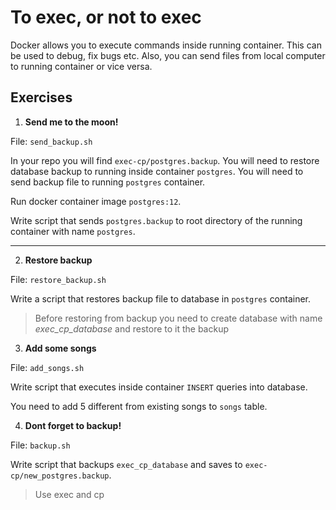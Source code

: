 # To exec, or not to exec

Docker allows you to execute commands inside running container. This can be used to debug, fix bugs etc.
Also, you can send files from local computer to running container or vice versa.

## Exercises

1. **Send me to the moon!**

File: `send_backup.sh`

In your repo you will find `exec-cp/postgres.backup`. You will need to restore database backup to running inside 
container `postgres`. You will need to send backup file to running `postgres` container.

Run docker container image `postgres:12`.

Write script that sends `postgres.backup` to root directory of the running container with name `postgres`.
___

2. **Restore backup**

File: `restore_backup.sh`

Write a script that restores backup file to database in `postgres` container.

> Before restoring from backup you need to create database with name _exec\_cp\_database_ and restore to it the backup

3. **Add some songs**

File: `add_songs.sh`

Write script that executes inside container `INSERT` queries into database.

You need to add 5 different from existing songs to `songs` table.

4. **Dont forget to backup!**

File: `backup.sh`

Write script that backups `exec_cp_database` and saves to `exec-cp/new_postgres.backup`.

> Use exec and cp
